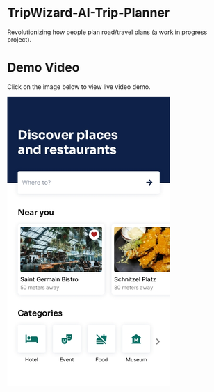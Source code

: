 # TripWizard-AI-Trip-Planner
Revolutionizing how people plan road/travel plans (a work in progress project).

# Demo Video
Click on the image below to view live video demo.

[![Watch the video](/images/2.Homescreen-8cbb4.jpeg)](https://youtu.be/zBDbDMO5Z5Y)